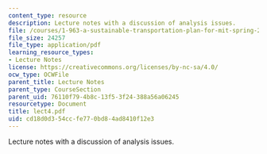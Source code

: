 ```yaml
---
content_type: resource
description: Lecture notes with a discussion of analysis issues.
file: /courses/1-963-a-sustainable-transportation-plan-for-mit-spring-2007/cd18d0d354ccfe770bd84ad8410f12e3_lect4.pdf
file_size: 24257
file_type: application/pdf
learning_resource_types:
- Lecture Notes
license: https://creativecommons.org/licenses/by-nc-sa/4.0/
ocw_type: OCWFile
parent_title: Lecture Notes
parent_type: CourseSection
parent_uid: 76110f79-4b8c-13f5-3f24-388a56a06245
resourcetype: Document
title: lect4.pdf
uid: cd18d0d3-54cc-fe77-0bd8-4ad8410f12e3
---
```

Lecture notes with a discussion of analysis issues.